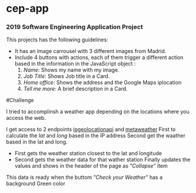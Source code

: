 # cep-app

### 2019 Software Engineering Application Project

This projects has the following guidelines:
- It has an image carrousel with 3 different images from Madrid.
- Include 4 buttons with actions, each of them trigger a different action based in the information in the JavaScript object :
  1. *Name*: Shows my name with my image.
  2. *Job Title*: Shows Job title in a Card.
  3. *Home office*: Shows the address and the Google Maps iplocation
  4. *Tell me more*: A brief description in a Card.

#Challenge

I tried to accomplinsh a weather app depending on the locations where you access the web.

I  get access to 2 endpoints [ipgeolocationapi](https://www.ipgeolocationapi.com) and [metaweather](https://www.metaweather.com)
First to calculate the *lat* and *long* based in the IP address
Second get the waather based in the lat and long.
  - First gets the weather station closest to the lat and longitude
  - Second gets the weather data for that wather station
Finally updates the values and shows in the header of the page as *"Collapse"* item

This data is ready when the buttom *"Check your Weather"* has a background Green color
